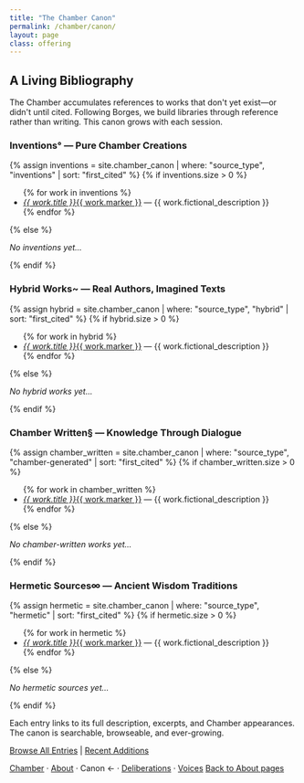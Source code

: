 ```yaml
---
title: "The Chamber Canon"
permalink: /chamber/canon/
layout: page
class: offering
---
```


## A Living Bibliography

<p class="drop-cap">The Chamber accumulates references to works that don't yet exist—or didn't until cited. Following Borges, we build libraries through reference rather than writing. This canon grows with each session.</p>

<div class="ornament philosophical"></div>

<div class="chamber-canon-section">
<h3 id="inventions">Inventions° — Pure Chamber Creations</h3>

{% assign inventions = site.chamber_canon | where: "source_type", "inventions" | sort: "first_cited" %}
{% if inventions.size > 0 %}
<ul>
{% for work in inventions %}
<li><a href="{{ work.url }}"><em>{{ work.title }}</em>{{ work.marker }}</a> — {{ work.fictional_description }}</li>
{% endfor %}
</ul>
{% else %}
<p><em>No inventions yet...</em></p>
{% endif %}
</div>

<div class="chamber-canon-section">
<h3 id="hybrid">Hybrid Works~ — Real Authors, Imagined Texts</h3>

{% assign hybrid = site.chamber_canon | where: "source_type", "hybrid" | sort: "first_cited" %}
{% if hybrid.size > 0 %}
<ul>
{% for work in hybrid %}
<li><a href="{{ work.url }}"><em>{{ work.title }}</em>{{ work.marker }}</a> — {{ work.fictional_description }}</li>
{% endfor %}
</ul>
{% else %}
<p><em>No hybrid works yet...</em></p>
{% endif %}
</div>

<div class="chamber-canon-section">
<h3 id="chamber-written">Chamber Written§ — Knowledge Through Dialogue</h3>

{% assign chamber_written = site.chamber_canon | where: "source_type", "chamber-generated" | sort: "first_cited" %}
{% if chamber_written.size > 0 %}
<ul>
{% for work in chamber_written %}
<li><a href="{{ work.url }}"><em>{{ work.title }}</em>{{ work.marker }}</a> — {{ work.fictional_description }}</li>
{% endfor %}
</ul>
{% else %}
<p><em>No chamber-written works yet...</em></p>
{% endif %}
</div>

<div class="chamber-canon-section">
<h3 id="hermetic">Hermetic Sources∞ — Ancient Wisdom Traditions</h3>

{% assign hermetic = site.chamber_canon | where: "source_type", "hermetic" | sort: "first_cited" %}
{% if hermetic.size > 0 %}
<ul>
{% for work in hermetic %}
<li><a href="{{ work.url }}"><em>{{ work.title }}</em>{{ work.marker }}</a> — {{ work.fictional_description }}</li>
{% endfor %}
</ul>
{% else %}
<p><em>No hermetic sources yet...</em></p>
{% endif %}
</div>

<div class="ornament personal"></div>

Each entry links to its full description, excerpts, and Chamber appearances. The canon is searchable, browseable, and ever-growing.

<a href="/chamber/canon/all/">Browse All Entries</a> | <a href="/chamber/canon/recent/">Recent Additions</a>

<nav class="chamber-enfilade">
  <a href="/chamber/">Chamber</a>
  <span class="separator">·</span>
  <a href="/chamber/about/">About</a>
  <span class="separator">·</span>
  <span class="current">Canon <span class="arrow">←</span></span>
  <span class="separator">·</span>
  <a href="/chamber/deliberations/">Deliberations</a>
  <span class="separator">·</span>
  <a href="/chamber/voices/">Voices</a>
  <a href="/colophon/" class="back-to-about">Back to About pages</a>
</nav>